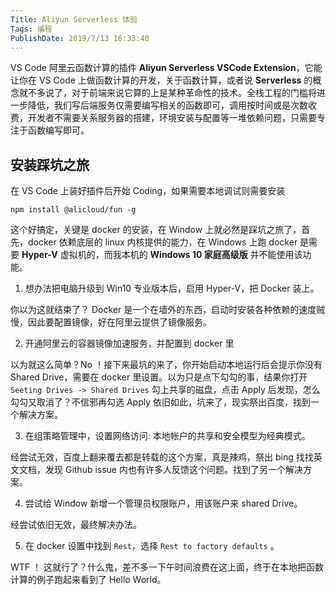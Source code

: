 ```yaml
---
Title: Aliyun Serverless 体验
Tags: 编程
PublishDate: 2019/7/13 16:33:40
---
```


VS Code 阿里云函数计算的插件 **Aliyun Serverless VSCode Extension**，它能让你在 VS Code 上做函数计算的开发，关于函数计算，或者说 **Serverless** 的概念就不多说了，对于前端来说它算的上是某种革命性的技术。全栈工程的门槛将进一步降低，我们写后端服务仅需要编写相关的函数即可，调用按时间或是次数收费，开发者不需要关系服务器的搭建，环境安装与配置等一堆依赖问题，只需要专注于函数编写即可。

## 安装踩坑之旅

在 VS Code 上装好插件后开始 Coding，如果需要本地调试则需要安装  

`npm install @alicloud/fun -g`

这个好搞定，关键是 docker 的安装，在 Window 上就必然是踩坑之旅了，首先，docker 依赖底层的 linux 内核提供的能力，在 Windows 上跑 docker 是需要 **Hyper-V** 虚拟机的，而我本机的 **Windows 10 家庭高级版** 并不能使用该功能。

1. 想办法把电脑升级到 Win10 专业版本后，启用 Hyper-V，把 Docker 装上。

你以为这就结束了？ Docker 是一个在墙外的东西，启动时安装各种依赖的速度贼慢，因此要配置镜像，好在阿里云提供了镜像服务。

2. 开通阿里云的容器镜像加速服务，并配置到 docker 里

以为就这么简单？No ！接下来最坑的来了，你开始启动本地运行后会提示你没有 Shared Drive，需要在 docker 里设置。以为只是点下勾勾的事，结果你打开 `Seeting Drives -> Shared Drives` 勾上共享的磁盘，点击 Apply 后发现，怎么勾勾又取消了？不信邪再勾选 Apply 依旧如此，坑来了，现实祭出百度，找到一个解决方案。

3. 在组策略管理中，设置网络访问: 本地帐户的共享和安全模型为经典模式。

经尝试无效，百度上翻来覆去都是转载的这个方案，真是辣鸡，祭出 bing 找找英文文档，发现 Github issue 内也有许多人反馈这个问题。找到了另一个解决方案。

4. 尝试给 Window 新增一个管理员权限账户，用该账户来 shared Drive。

经尝试依旧无效，最终解决办法。

5. 在 docker 设置中找到 `Rest`，选择 `Rest to factory defaults` 。

WTF ！ 这就行了？什么鬼，差不多一下午时间浪费在这上面，终于在本地把函数计算的例子跑起来看到了 Hello World。

